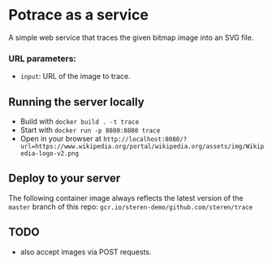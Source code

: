 # Potrace as a service

A simple web service that traces the given bitmap image into an SVG file. 

### URL parameters:

* `input`: URL of the image to trace.

## Running the server locally

* Build with `docker build . -t trace`
* Start with `docker run -p 8080:8080 trace`
* Open in your browser at `http://localhost:8080/?url=https://www.wikipedia.org/portal/wikipedia.org/assets/img/Wikipedia-logo-v2.png`

## Deploy to your server

The following container image always reflects the latest version of the `master` branch of this repo: `gcr.io/steren-demo/github.com/steren/trace`

## TODO

* also accept images via POST requests.
